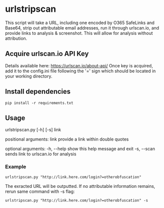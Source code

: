 # urlstripscan
This script will take a URL, including one encoded by O365 SafeLinks and Base64, strip out attributable email addresses, 
run it through urlscan.io, and provide links to analysis & screenshot. This will allow for analysis without attribution.

## Acquire urlscan.io API Key
Details available here: https://urlscan.io/about-api/
Once key is acquired, add it to the config.ini file following the '=' sign which should be located in your working directory. 

## Install dependencies
    pip install -r requirements.txt

## Usage
urlstripscan.py [-h] [-s] link

positional arguments:
  link        provide a link within double quotes

optional arguments:
  -h, --help  show this help message and exit
  -s, --scan  sends link to urlscan.io for analysis
  
### Example
    urlstripscan.py "http://link.here.com/login?=otherobfuscation"

The exracted URL will be outputted. If no attributable information remains, rerun same command with -s flag:

    urlstripscan.py "http://link.here.com/login?=otherobfuscation" -s


